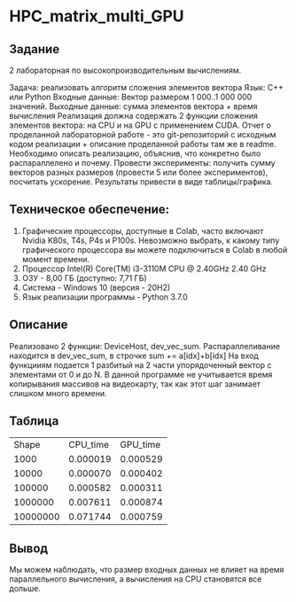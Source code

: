 # HPC_matrix_multi_GPU
## Задание
2 лабораторная по высокопроизводительным вычислениям.

Задача: реализовать алгоритм сложения элементов вектора
Язык: C++ или Python
Входные данные: Вектор размером 1 000..1 000 000 значений.
Выходные данные: сумма элементов вектора + время вычисления
Реализация должна содержать 2 функции сложения элементов вектора: на CPU и на
GPU с применением CUDA.
Отчет о проделанной лабораторной работе - это git-репозиторий с исходным кодом
реализации + описание проделанной работы там же в readme.
Необходимо описать реализацию, объяснив, что конкретно было распараллелено и
почему.
Провести эксперименты: получить сумму векторов разных размеров (провести 5 или
более экспериментов), посчитать ускорение. Результаты привести в виде
таблицы/графика.

## Техническое обеспечение:
1) Графические процессоры, доступные в Colab, часто включают Nvidia K80s, T4s, P4s и P100s. Невозможно выбрать, к какому типу графического процессора вы можете подключиться в Colab в любой момент времени. 
2) Процессор Intel(R) Core(TM) i3-3110M CPU @ 2.40GHz   2.40 GHz
3) ОЗУ -  8,00 ГБ (доступно: 7,71 ГБ)
4) Система - Windows 10 (версия - 20H2) 
5) Язык реализации программы - Python 3.7.0

## Описание
Реализовано 2 функции: DeviceHost, dev_vec_sum.
Распараллеливание находится в dev_vec_sum, в строчке sum += a[idx]+b[idx]
На вход функцииям подается 1 разбитый на 2 части упорядоченный вектор с элементами от 0 и до N.
В данной программе не учитывается время копирывания массивов на видеокарту, так как этот шаг занимает слишком много времени.
## Таблица
<table border="0" cellpadding="0" cellspacing="0" id="sheet0" class="sheet0 gridlines">
<col class="col0">
<col class="col1">
<col class="col2">
<tbody>
<tr class="row0">
<td class="column0 style2 s">Shape</td>
<td class="column1 style1 s">CPU_time</td>
<td class="column3 style1 s">GPU_time</td>
</tr>
<tr class="row1">
<td class="column0 style1 n">1000</td>
<td class="column1 style3 n">0.000019</td>
<td class="column3 style3 n">0.000529</td>
</tr>
<tr class="row2">
<td class="column0 style1 n">10000</td>
<td class="column1 style3 n">0.000070</td>
<td class="column3 style3 n">0.000402</td>
</tr>
<tr class="row3">
<td class="column0 style1 n">100000</td>
<td class="column1 style3 n">0.000582</td>
<td class="column3 style3 n">0.000311</td>
</tr>
<tr class="row4">
<td class="column0 style1 n">1000000</td>
<td class="column1 style3 n">0.007611</td>
<td class="column3 style3 n">0.000874</td>
</tr>
<tr class="row5">
<td class="column0 style1 n">10000000</td>
<td class="column1 style3 n">0.071744</td>
<td class="column3 style3 n">0.000759</td>
</tbody>
</table>


## Вывод
Мы можем наблюдать, что размер входных данных не влияет на время параллельного вычисления, а вычисления на CPU становятся все дольше.
